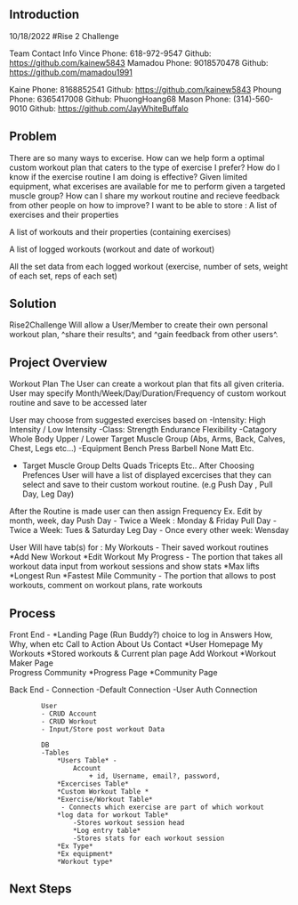## Introduction
10/18/2022
#Rise 2 Challenge

Team Contact Info
Vince
    Phone: 618-972-9547
    Github: https://github.com/kainew5843
Mamadou
    Phone: 9018570478
    Github: https://github.com/mamadou1991

Kaine
    Phone: 8168852541
    Github: https://github.com/kainew5843
Phoung
    Phone: 6365417008
    Github: PhuongHoang68
Mason
    Phone: (314)-560-9010
    Github: https://github.com/JayWhiteBuffalo


## Problem
There are so many ways to excerise. How can we help form a optimal custom workout plan that caters to the type of exercise I prefer? 
How do I know if the exercise routine I am doing is effective? 
Given limited equipment, what excerises are available for me to perform given a targeted muscle group? 
How can I share my workout routine and recieve feedback from other people on how to improve? 
I want to be able to store : 
A list of exercises and their properties

A list of workouts and their properties (containing exercises)

A list of logged workouts (workout and date of workout)

All the set data from each logged workout (exercise, number of sets, weight of each set, reps of each set)

## Solution

Rise2Challenge Will allow a User/Member to create their own personal workout plan, ^share their results^, and ^gain feedback from other users^. 







## Project Overview

Workout Plan
The User can create a workout plan that fits all given criteria.
User may specify Month/Week/Day/Duration/Frequency of custom workout routine and save to be accessed later

User may choose from suggested exercises based on
-Intensity:
    High Intensity / Low Intensity
-Class:
    Strength
    Endurance
    Flexibility
-Catagory
    Whole Body
    Upper / Lower
    Target Muscle Group (Abs, Arms, Back, Calves, Chest, Legs etc...)
-Equipment
    Bench Press
    Barbell
    None
    Matt
    Etc.
- Target Muscle Group
    Delts
    Quads
    Tricepts
    Etc..
After Choosing Prefences User will have a list of displayed excercises that they can select and save to their custom workout routine. (e.g Push Day , Pull Day, Leg Day)

After the Routine is made user can then assign Frequency
Ex. Edit by month, week, day
    Push Day - Twice a Week : Monday & Friday
    Pull Day - Twice a Week: Tues & Saturday
    Leg Day - Once every other week: Wensday

User Will have tab(s) for :
My Workouts - Their saved workout routines
    *Add New Workout
    *Edit Workout
My Progress - The portion that takes all workout data input from workout sessions and show stats
    *Max lifts
    *Longest Run
    *Fastest Mile
Community - The portion that allows to post workouts, comment on workout plans, rate workouts

## Process
Front End - *Landing Page (Run Buddy?)
                choice to log in
                Answers How, Why, when etc
                Call to Action
                About Us
                Contact
            *User Homepage
                My Workouts
                    *Stored workouts & Current plan page
                        Add Workout
                            *Workout Maker Page   
                Progress
                Community
            *Progress Page
            *Community Page
    
Back End - Connection
            -Default Connection
            -User Auth Connection

            User
            - CRUD Account
            - CRUD Workout 
            - Input/Store post workout Data

            DB
            -Tables
                *Users Table* - 
                    Account
                        + id, Username, email?, password, 
                *Excercises Table*
                *Custom Workout Table *
                *Exercise/Workout Table*
                 - Connects which exercise are part of which workout
                *log data for workout Table*
                    -Stores workout session head
                    *Log entry table*
                    -Stores stats for each workout session
                *Ex Type*
                *Ex equipment*
                *Workout type*
                





## Next Steps


